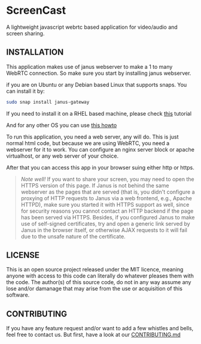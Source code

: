 # ScreenCast

A lightweight javascript webrtc based application for video/audio and screen sharing.

## INSTALLATION

This application makes use of janus webserver to make a 1 to many WebRTC connection.
So make sure you start by installing janus webserver.

if you are on Ubuntu or any Debian based Linux that supports snaps. 
You can install it by:

```bash
sudo snap install janus-gateway
```

If you need to install it on a RHEL based machine, please check
[this](https://www.agix.com.au/installing-janus-on-redhat-enterprise-linux/) tutorial

And for any other OS you can use [this howto](https://github.com/meetecho/janus-gateway/blob/master/README.md)

To run this application, you need a web server, any will do. This is just normal
html code, but because we are using WebRTC, you need a webserver for it to work.
You can configure an nginx server block or apache virtualhost, or any web server of your choice.

After that you can access this app in your browser suing either http or https.

>*Note well!* If you want to share your screen, you may need to open the HTTPS version of this page. If Janus is not behind the same webserver as the pages that are served (that is, you didn't configure a proxying of HTTP requests to Janus via a web frontend, e.g., Apache HTTPD), make sure you started it with HTTPS support as well, since for security reasons you cannot contact an HTTP backend if the page has been served via HTTPS. Besides, if you configured Janus to make use of self-signed certificates, try and open a generic link served by Janus in the browser itself, or otherwise AJAX requests to it will fail due to the unsafe nature of the certificate.

## LICENSE

This is an open source project released under the MIT licence, meaning anyone with access to this code can literally do whatever pleases them with the code.
The author(s) of this source code, do not in any way assume any lose and/or damanage that may arise from the use or acquisition of this software.

## CONTRIBUTING

If you have any feature request and/or want to add a few whistles and bells, feel free to contact us.
But first, have a look at our [CONTRIBUTING.md](CONTRIBUTING.md)
